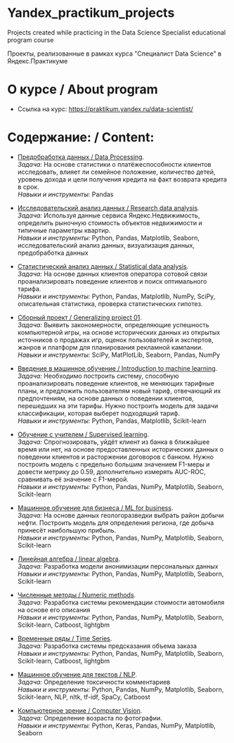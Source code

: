 # Yandex_practikum_projects
Projects created while practicing in the Data Science Specialist educational program course

Проекты, реализованные в рамках курса "Специалист Data Science" в Яндекс.Практикуме

# О курсе / About program
- Ссылка на курс: <https://praktikum.yandex.ru/data-scientist/>

# Содержание: / Content:
- [Предобработка данных / Data Processing](https://github.com/boyarskayas/Yandex_practikum_projects/tree/main/02_bank_data_preprocessing).  
*Задача:* На основе статистики о платёжеспособности клиентов исследовать, влияет ли семейное положение, количество детей, уровень дохода и цели получения кредита на факт возврата кредита в срок.  
*Навыки и инструменты:*  Pandas

- [Исследовательский анализ данных / Research data analysis](https://github.com/boyarskayas/Yandex_practikum_projects/blob/main/03_Real_estate).  
*Задача:*  Используя данные сервиса Яндекс.Недвижимость, определить рыночную стоимость объектов недвижимости и типичные параметры квартир.  
*Навыки и инструменты:* Python, Pandas, Matplotlib, Seaborn, исследовательский анализ данных, визуализация данных, предобработка данных

- [Статистический анализ данных / Statistical data analysis](https://github.com/boyarskayas/Yandex_practikum_projects/blob/main/04_Statistical_data_analysis).  
*Задача:*  На основе данных клиентов оператора сотовой связи проанализировать поведение клиентов и поиск оптимального тарифа.  
*Навыки и инструменты:* Python, Pandas, Matplotlib, NumPy, SciPy, описательная статистика, проверка статистических гипотез.

- [Сборный проект / Generalizing project 01](https://github.com/boyarskayas/Yandex_practikum_projects/blob/main/05_Games_market_research).  
*Задача:*  Выявить закономерности, определяющие успешность компьютерной игры, на основе исторических данных из открытых источников о продажах игр, оценок пользователей и экспертов, жанров и платформ для планирования рекламной кампании.  
*Навыки и инструменты:* SciPy, MatPlotLib, Seaborn, Pandas, NumPy

- [Введение в машинное обучение / Introduction to machine learning](https://github.com/boyarskayas/Yandex_practikum_projects/tree/main/06_tariffs_reccomend).  
*Задача:* Необходимо построить систему, способную проанализировать поведение клиентов, не меняющих тарифные планы, и предложить пользователям новый тариф, отвечающий их предпочтениям, на основе данных о поведении клиентов, перешедших на эти тарифы. Нужно построить модель для задачи классификации, которая выберет подходящий тариф.  
*Навыки и инструменты:* Python, Pandas, Matplotlib, Scikit-learn

- [Обучение с учителем / Supervised learning](https://github.com/boyarskayas/Yandex_practikum_projects/tree/main/07_Customer_ezodus_forecast).  
*Задача:* Спрогнозировать, уйдёт клиент из банка в ближайшее время или нет, на основе предоставленных исторических данных о поведении клиентов и расторжении договоров с банком. Нужно построить модель с предельно большим значением F1-меры и довести метрику до 0.59, дополнительно измерять AUC-ROC, сравнивать её значение с F1-мерой.  
*Навыки и инструменты:* Python, Pandas, NumPy, Matplotlib, Seaborn, Scikit-learn

- [Машинное обучение для бизнеса / ML for business](https://github.com/boyarskayas/Yandex_practikum_projects/tree/main/08_oil_well_location).  
*Задача:* На основе данных геологоразведки выбрать район добычи нефти. Построить модель для определения региона, где добыча принесёт наибольшую прибыль.  
*Навыки и инструменты:* Python, Pandas, NumPy, Matplotlib, Seaborn, Scikit-learn

- [Линейная алгебра / linear algebra](https://github.com/boyarskayas/Yandex_practikum_projects/tree/main/10_Personal_data_protection).  
*Задача:* Разработка модели анонимизации персональных данных  
*Навыки и инструменты:* Python, Pandas, NumPy, Matplotlib, Seaborn, Scikit-learn

- [Численные методы / Numeric methods](https://github.com/boyarskayas/Yandex_practikum_projects/tree/main/11_Car_price_determine).  
*Задача:* Разработка системы рекомендации стоимости автомобиля на основе его описания  
*Навыки и инструменты:* Python, Pandas, NumPy, Matplotlib, Seaborn, Scikit-learn, Catboost, lightgbm 

- [Временные ряды / Time Series](https://github.com/boyarskayas/Yandex_practikum_projects/tree/main/12_Taxi_orders_forecasting).  
*Задача:* Разработка системы предсказания объема заказа  
*Навыки и инструменты:* Python, Pandas, NumPy, Matplotlib, Seaborn, Scikit-learn, Catboost, lightgbm 
 
 - [Машинное обучение для текстов / NLP](https://github.com/boyarskayas/Yandex_practikum_projects/tree/main/13_Toxic_comments).  
*Задача:* Определение токсичности комментариев  
*Навыки и инструменты:* Python, Pandas, NumPy, Matplotlib, Seaborn, Scikit-learn, NLP, nltk, tf-idf, SpaCy, Catboost
 
 - [Компьютерное зрение / Computer Vision](https://github.com/boyarskayas/Yandex_practikum_projects/tree/main/15_Age_determing).  
*Задача:* Определение возраста по фотографии.  
*Навыки и инструменты:* Python, Keras, Pandas, NumPy, Matplotlib, Seaborn

